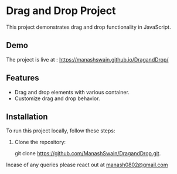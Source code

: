 # Drag and Drop Project

This project demonstrates drag and drop functionality in JavaScript.

## Demo

The project is live at : https://manashswain.github.io/DragandDrop/

## Features

- Drag and drop elements with various container.
- Customize drag and drop behavior.


## Installation

To run this project locally, follow these steps:

1. Clone the repository:

    
    git clone https://github.com/ManashSwain/DragandDrop.git.

Incase of any queries please react out at manash0802@gmail.com

    



